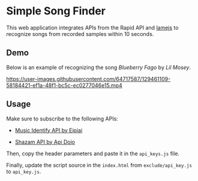# Simple Song Finder

This web application integrates APIs from the Rapid API and [lamejs](https://github.com/zhuker/lamejs) to recognize songs from recorded samples within 10 seconds.

## Demo

Below is an example of recognizing the song *Blueberry Fago* by *Lil Mosey*.

https://user-images.githubusercontent.com/64717587/129461109-58184421-ef1a-48f1-bc5c-ec0277046e15.mp4

## Usage

Make sure to subscribe to the following APIs:

- [Music Identify API by Eipiai](https://rapidapi.com/eipiai-eipiai-default/api/music-identify/)

- [Shazam API by Api Dojo](https://rapidapi.com/apidojo/api/shazam/)

Then, copy the header parameters and paste it in the `api_keys.js` file.

Finally, update the script source in the `index.html` from `exclude/api_key.js` to `api_key.js`.
